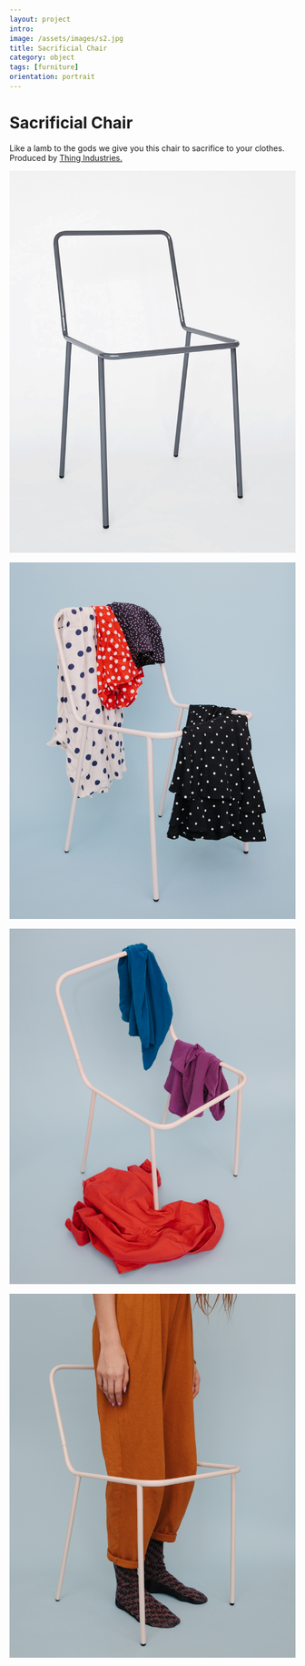 ```yaml
---
layout: project
intro: 
image: /assets/images/s2.jpg
title: Sacrificial Chair
category: object
tags: [furniture]
orientation: portrait
---
```


# Sacrificial Chair

Like a lamb to the gods we give you this chair to sacrifice to your clothes. Produced by <a href="https://www.thingindustries.com/" target="_blank">Thing Industries.</a> 

![](/assets/images/thing/sacrificialchair_lowres_1024x1024.gif)

![](/assets/images/thing/2.jpg)

![](/assets/images/s1.jpg)

![](/assets/images/s2.jpg)





